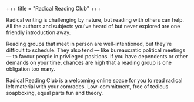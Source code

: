 +++
title = "Radical Reading Club"
+++

Radical writing is challenging by nature, but reading with others can help. All the authors and subjects you've heard of but never explored are one friendly introduction away.

Reading groups that meet in person are well-intentioned, but they're difficult to schedule. They also tend — like bureaucratic political meetings — to favour people in privileged positions. If you have dependents or other demands on your time, chances are high that a reading group is one obligation too many.

Radical Reading Club is a welcoming online space for you to read radical left material with your comrades. Low-commitment, free of tedious soapboxing, equal parts fun and theory.
